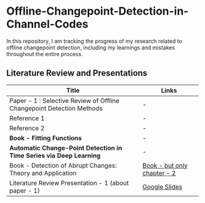 # Offline-Changepoint-Detection-in-Channel-Codes

In this repository, I am tracking the progress of my research related to offline changepoint detection, including my learnings and mistakes throughout the entire process.

## Literature Review and Presentations

| **Title**                                                                        | **Links**                                                                                                 |
| -------------------------------------------------------------------------------- | --------------------------------------------------------------------------------------------------------- |
| Paper - 1 : Selective Review of Offline Changepoint Detection Methods                        | -                                                                                                         |
| Reference 1                                                                      | -                                                                                                         |
| Reference 2                                                                      | -                                                                                                         |
| **Book - Fitting Functions**                                                     | -                                                                                                         |
| **Automatic Change-Point Detection in Time Series via Deep Learning**            | -                                                                                                         |
| Book - Detection of Abrupt Changes: Theory and Application                       | [Book - but only chapter - 2](https://people.irisa.fr/Michele.Basseville/kniga/kniga.pdf) |
| Literature Review Presentation - 1 (about paper - 1)                                                  | [Google Slides](https://docs.google.com/presentation/d/1yzx00AFN8aDG7L4OdEDbvaQSgfRj37CbkmYR_34oxAI/edit#slide=id.g28aa7e56430_0_26) |


